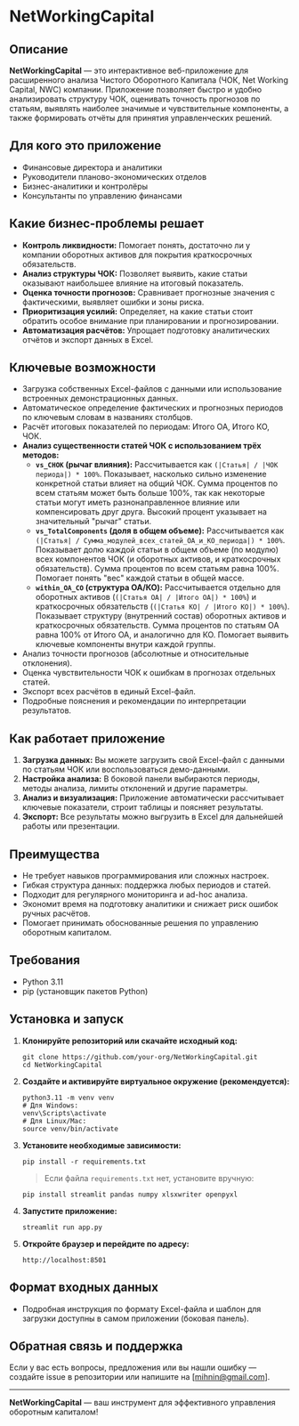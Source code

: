# NetWorkingCapital

## Описание

**NetWorkingCapital** — это интерактивное веб-приложение для расширенного анализа Чистого Оборотного Капитала (ЧОК, Net Working Capital, NWC) компании. Приложение позволяет быстро и удобно анализировать структуру ЧОК, оценивать точность прогнозов по статьям, выявлять наиболее значимые и чувствительные компоненты, а также формировать отчёты для принятия управленческих решений.

## Для кого это приложение

- Финансовые директора и аналитики
- Руководители планово-экономических отделов
- Бизнес-аналитики и контролёры
- Консультанты по управлению финансами

## Какие бизнес-проблемы решает

- **Контроль ликвидности:** Помогает понять, достаточно ли у компании оборотных активов для покрытия краткосрочных обязательств.
- **Анализ структуры ЧОК:** Позволяет выявить, какие статьи оказывают наибольшее влияние на итоговый показатель.
- **Оценка точности прогнозов:** Сравнивает прогнозные значения с фактическими, выявляет ошибки и зоны риска.
- **Приоритизация усилий:** Определяет, на какие статьи стоит обратить особое внимание при планировании и прогнозировании.
- **Автоматизация расчётов:** Упрощает подготовку аналитических отчётов и экспорт данных в Excel.

## Ключевые возможности

- Загрузка собственных Excel-файлов с данными или использование встроенных демонстрационных данных.
- Автоматическое определение фактических и прогнозных периодов по ключевым словам в названиях столбцов.
- Расчёт итоговых показателей по периодам: Итого ОА, Итого КО, ЧОК.
- **Анализ существенности статей ЧОК с использованием трёх методов:**
    - **`vs_CHOK` (рычаг влияния):** Рассчитывается как `(|Статья| / |ЧОК периода|) * 100%`. Показывает, насколько сильно изменение конкретной статьи влияет на общий ЧОК. Сумма процентов по всем статьям может быть больше 100%, так как некоторые статьи могут иметь разнонаправленное влияние или компенсировать друг друга. Высокий процент указывает на значительный "рычаг" статьи.
    - **`vs_TotalComponents` (доля в общем объеме):** Рассчитывается как `(|Статья| / Сумма_модулей_всех_статей_ОА_и_КО_периода|) * 100%`. Показывает долю каждой статьи в общем объеме (по модулю) всех компонентов ЧОК (и оборотных активов, и краткосрочных обязательств). Сумма процентов по всем статьям равна 100%. Помогает понять "вес" каждой статьи в общей массе.
    - **`within_OA_CO` (структура ОА/КО):** Рассчитывается отдельно для оборотных активов (`(|Статья ОА| / |Итого ОА|) * 100%`) и краткосрочных обязательств (`(|Статья КО| / |Итого КО|) * 100%`). Показывает структуру (внутренний состав) оборотных активов и краткосрочных обязательств. Сумма процентов по статьям ОА равна 100% от Итого ОА, и аналогично для КО. Помогает выявить ключевые компоненты внутри каждой группы.
- Анализ точности прогнозов (абсолютные и относительные отклонения).
- Оценка чувствительности ЧОК к ошибкам в прогнозах отдельных статей.
- Экспорт всех расчётов в единый Excel-файл.
- Подробные пояснения и рекомендации по интерпретации результатов.

## Как работает приложение

1. **Загрузка данных:** Вы можете загрузить свой Excel-файл с данными по статьям ЧОК или воспользоваться демо-данными.
2. **Настройка анализа:** В боковой панели выбираются периоды, методы анализа, лимиты отклонений и другие параметры.
3. **Анализ и визуализация:** Приложение автоматически рассчитывает ключевые показатели, строит таблицы и поясняет результаты.
4. **Экспорт:** Все результаты можно выгрузить в Excel для дальнейшей работы или презентации.

## Преимущества

- Не требует навыков программирования или сложных настроек.
- Гибкая структура данных: поддержка любых периодов и статей.
- Подходит для регулярного мониторинга и ad-hoc анализа.
- Экономит время на подготовку аналитики и снижает риск ошибок ручных расчётов.
- Помогает принимать обоснованные решения по управлению оборотным капиталом.

## Требования

- Python 3.11
- pip (установщик пакетов Python)

## Установка и запуск

1. **Клонируйте репозиторий или скачайте исходный код:**
   ```
   git clone https://github.com/your-org/NetWorkingCapital.git
   cd NetWorkingCapital
   ```

2. **Создайте и активируйте виртуальное окружение (рекомендуется):**
   ```
   python3.11 -m venv venv
   # Для Windows:
   venv\Scripts\activate
   # Для Linux/Mac:
   source venv/bin/activate
   ```

3. **Установите необходимые зависимости:**
   ```
   pip install -r requirements.txt
   ```
   > Если файла `requirements.txt` нет, установите вручную:
   ```
   pip install streamlit pandas numpy xlsxwriter openpyxl
   ```

4. **Запустите приложение:**
   ```
   streamlit run app.py
   ```

5. **Откройте браузер и перейдите по адресу:**
   ```
   http://localhost:8501
   ```

## Формат входных данных

- Подробная инструкция по формату Excel-файла и шаблон для загрузки доступны в самом приложении (боковая панель).

## Обратная связь и поддержка

Если у вас есть вопросы, предложения или вы нашли ошибку — создайте issue в репозитории или напишите на [mihnin@gmail.com].

---

**NetWorkingCapital** — ваш инструмент для эффективного управления оборотным капиталом!
